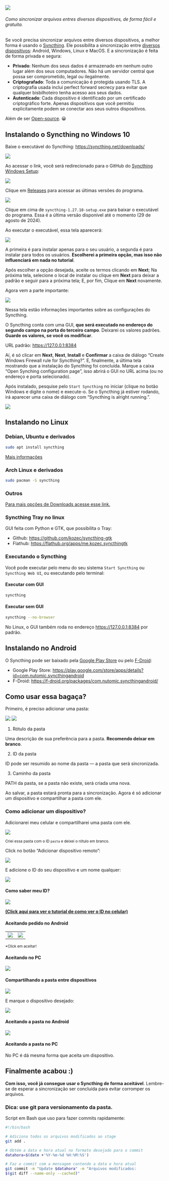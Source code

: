 ![](https://github.com/leydsonandrey/blog/blob/main/Sincroniza%C3%A7%C3%A3o%20de%20Arquivos%20entre%20PC%20e%20Celular:%20Syncthing/banner.png?raw=true)

###### Como sincronizar arquivos entres diversos dispositivos, de forma fácil e gratuita.

Se você precisa sincronizar arquivos entre diversos dispositivos, a melhor forma é usando o [Syncthing](https://syncthing.net/). Ele possibilita a sincronização entre [diversos dispositivos](https://syncthing.net/downloads/): Android, Windows, Linux e MacOS. E a sincronização é feita de forma privada e segura:

- **Privado**: Nenhum dos seus dados é armazenado em nenhum outro lugar além dos seus computadores. Não há um servidor central que possa ser comprometido, legal ou ilegalmente.
- **Criptografado**: Toda a comunicação é protegida usando TLS. A criptografia usada inclui perfect forward secrecy para evitar que qualquer bisbilhoteiro tenha acesso aos seus dados.
- **Autenticado**: Cada dispositivo é identificado por um certificado criptográfico forte. Apenas dispositivos que você permitiu explicitamente podem se conectar aos seus outros dispositivos.

Além de ser [Open-source](https://github.com/syncthing/syncthing). 😀

## Instalando o Syncthing no Windows 10

Baixe o executável do Syncthing: https://syncthing.net/downloads/

![](https://github.com/leydsonandrey/blog/blob/00d3b80bf424cde9a0d113d2ff22e702c9ba1b6d/Sincroniza%C3%A7%C3%A3o%20de%20Arquivos%20entre%20PC%20e%20Celular:%20Syncthing/1.png?raw=true)

Ao acessar o link, você será redirecionado para o GitHub do [Syncthing Windows Setup](https://github.com/Bill-Stewart/SyncthingWindowsSetup/):

![](https://github.com/leydsonandrey/blog/blob/00d3b80bf424cde9a0d113d2ff22e702c9ba1b6d/Sincroniza%C3%A7%C3%A3o%20de%20Arquivos%20entre%20PC%20e%20Celular:%20Syncthing/2.png?raw=true)

Clique em [Releases](https://github.com/Bill-Stewart/SyncthingWindowsSetup/releases) para acessar as últimas versões do programa.

![](https://github.com/leydsonandrey/blog/blob/00d3b80bf424cde9a0d113d2ff22e702c9ba1b6d/Sincroniza%C3%A7%C3%A3o%20de%20Arquivos%20entre%20PC%20e%20Celular:%20Syncthing/3.png?raw=true)

Clique em cima de `syncthing-1.27.10-setup.exe` para baixar o executável do programa. Essa é a última versão disponível até o momento (29 de agosto de 2024).

Ao executar o executável, essa tela aparecerá:

![](https://github.com/leydsonandrey/blog/blob/00d3b80bf424cde9a0d113d2ff22e702c9ba1b6d/Sincroniza%C3%A7%C3%A3o%20de%20Arquivos%20entre%20PC%20e%20Celular:%20Syncthing/4.png?raw=true)

A primeira é para instalar apenas para o seu usuário, a segunda é para instalar para todos os usuários. **Escolherei a primeira opção, mas isso não influenciará em nada no tutorial**.

Após escolher a opção desejada, aceite os termos clicando em **Next**; Na próxima tela, selecione o local de instalar ou clique em **Next** para deixar a padrão e seguir para a próxima tela; E, por fim, Clique em **Next** novamente.

Agora vem a parte importante:

![](https://github.com/leydsonandrey/blog/blob/00d3b80bf424cde9a0d113d2ff22e702c9ba1b6d/Sincroniza%C3%A7%C3%A3o%20de%20Arquivos%20entre%20PC%20e%20Celular:%20Syncthing/5.png?raw=true)

Nessa tela estão informações importantes sobre as configurações do Syncthing.

O Syncthing conta com uma GUI, **que será executado no endereço do segundo campo na porta do terceiro campo**. Deixarei os valores padrões. **Guarde os valores, se você os modificar**.

URL padrão: https://127.0.0.1:8384

Aí, é só clicar em **Next**, **Next**, **Install** e **Confirmar** a caixa de diálogo “Create Windows Firewall rule for Syncthing?”. E, finalmente, a última tela mostrando que a instalação do Syncthing foi concluída. Marque a caixa “Open Synching configuration page”, isso abrirá o GUI no URL acima (ou no endereço e porta selecionado).

Após instalado, pesquise pelo `Start Syncthing` no iniciar (clique no botão Windows e digite o nome) e execute-o. Se o Syncthing já estiver rodando, irá aparecer uma caixa de diálogo com “Syncthing is alright running.”.

![](https://github.com/leydsonandrey/blog/blob/00d3b80bf424cde9a0d113d2ff22e702c9ba1b6d/Sincroniza%C3%A7%C3%A3o%20de%20Arquivos%20entre%20PC%20e%20Celular:%20Syncthing/6.png?raw=true)

## Instalando no Linux

### Debian, Ubuntu e derivados

``` bash
sudo apt install syncthing
```

[Mais informações](https://apt.syncthing.net/)

### Arch Linux e derivados

``` bash
sudo pacman -S syncthing
```

### Outros

[Para mais opções de Downloads acesse esse link.](https://syncthing.net/downloads/#base-syncthing)

### Syncthing Tray no linux

GUI feita com Python e GTK, que possibilita o Tray:

- Github: https://github.com/kozec/syncthing-gtk
- Flathub: https://flathub.org/apps/me.kozec.syncthingtk

### Executando o Syncthing

Você pode executar pelo menu do seu sistema `Start Syncthing` ou `Syncthing Web UI`, ou executando pelo terminal:

#### Executar com GUI

``` bash
syncthing
```

#### Executar sem GUI

``` bash
syncthing --no-browser
```

No Linux, o GUI também roda no endereço https://127.0.0.1:8384 por padrão. 

## Instalando no Android

O Syncthing pode ser baixado pela [Google Play Store](https://play.google.com/store/games) ou pelo [F-Droid](https://f-droid.org/):

- Google Play Store: https://play.google.com/store/apps/details?id=com.nutomic.syncthingandroid
- F-Droid: https://f-droid.org/packages/com.nutomic.syncthingandroid/

## Como usar essa bagaça?

Primeiro, é preciso adicionar uma pasta:

![](https://github.com/leydsonandrey/blog/blob/00d3b80bf424cde9a0d113d2ff22e702c9ba1b6d/Sincroniza%C3%A7%C3%A3o%20de%20Arquivos%20entre%20PC%20e%20Celular:%20Syncthing/7.png?raw=true)
![](https://github.com/leydsonandrey/blog/blob/00d3b80bf424cde9a0d113d2ff22e702c9ba1b6d/Sincroniza%C3%A7%C3%A3o%20de%20Arquivos%20entre%20PC%20e%20Celular:%20Syncthing/8.png?raw=true)

1. Rótulo da pasta

Uma descrição de sua preferência para a pasta. **Recomendo deixar em branco**.

2. ID da pasta

ID pode ser resumido ao nome da pasta — a pasta que será sincronizada. 

3. Caminho da pasta

PATH da pasta, se a pasta não existe, será criada uma nova.

Ao salvar, a pasta estará pronta para a sincronização. Agora é só adicionar um dispositivo e compartilhar a pasta com ele.

### Como adicionar um dispositivo?

Adicionarei meu celular e compartilharei uma pasta com ele.

![](https://github.com/leydsonandrey/blog/blob/00d3b80bf424cde9a0d113d2ff22e702c9ba1b6d/Sincroniza%C3%A7%C3%A3o%20de%20Arquivos%20entre%20PC%20e%20Celular:%20Syncthing/9.png?raw=true)

<sup>Criei essa pasta com o ID `pasta` e deixei o rótulo em branco.</sup>

Click no botão “Adicionar dispositivo remoto”:

![](https://github.com/leydsonandrey/blog/blob/00d3b80bf424cde9a0d113d2ff22e702c9ba1b6d/Sincroniza%C3%A7%C3%A3o%20de%20Arquivos%20entre%20PC%20e%20Celular:%20Syncthing/10.png?raw=true10.png)

E adicione o ID do seu dispositivo e um nome qualquer:

![](https://github.com/leydsonandrey/blog/blob/00d3b80bf424cde9a0d113d2ff22e702c9ba1b6d/Sincroniza%C3%A7%C3%A3o%20de%20Arquivos%20entre%20PC%20e%20Celular:%20Syncthing/11.png?raw=true)

#### Como saber meu ID?

![](https://github.com/leydsonandrey/blog/blob/00d3b80bf424cde9a0d113d2ff22e702c9ba1b6d/Sincroniza%C3%A7%C3%A3o%20de%20Arquivos%20entre%20PC%20e%20Celular:%20Syncthing/12.png?raw=true)

**[(Click aqui para ver o tutorial de como ver o ID no celular)](https://youtube.com/shorts/sQPjSO1jA7Q?feature=share)**


#### Aceitando pedido no Android
| | |
| --- | --- |
| ![](https://github.com/leydsonandrey/blog/blob/00d3b80bf424cde9a0d113d2ff22e702c9ba1b6d/Sincroniza%C3%A7%C3%A3o%20de%20Arquivos%20entre%20PC%20e%20Celular:%20Syncthing/13.png?raw=true)| ![](https://github.com/leydsonandrey/blog/blob/00d3b80bf424cde9a0d113d2ff22e702c9ba1b6d/Sincroniza%C3%A7%C3%A3o%20de%20Arquivos%20entre%20PC%20e%20Celular:%20Syncthing/14.png?raw=true) |

<sup>\*Click em aceitar!</sup>

#### Aceitando no PC

![](https://github.com/leydsonandrey/blog/blob/00d3b80bf424cde9a0d113d2ff22e702c9ba1b6d/Sincroniza%C3%A7%C3%A3o%20de%20Arquivos%20entre%20PC%20e%20Celular:%20Syncthing/15.png?raw=true)

#### Compartilhando a pasta entre dispositivos

![](https://github.com/leydsonandrey/blog/blob/00d3b80bf424cde9a0d113d2ff22e702c9ba1b6d/Sincroniza%C3%A7%C3%A3o%20de%20Arquivos%20entre%20PC%20e%20Celular:%20Syncthing/16.png?raw=true)

E marque o dispositivo desejado:

![](https://github.com/leydsonandrey/blog/blob/00d3b80bf424cde9a0d113d2ff22e702c9ba1b6d/Sincroniza%C3%A7%C3%A3o%20de%20Arquivos%20entre%20PC%20e%20Celular:%20Syncthing/17.png?raw=true)

#### Aceitando a pasta no Android

![](https://github.com/leydsonandrey/blog/blob/00d3b80bf424cde9a0d113d2ff22e702c9ba1b6d/Sincroniza%C3%A7%C3%A3o%20de%20Arquivos%20entre%20PC%20e%20Celular:%20Syncthing/18.png?raw=true)

#### Aceitando a pasta no PC

No PC é dá mesma forma que aceita um dispositivo.

## Finalmente acabou :)

**Com isso, você já consegue usar o Syncthing de forma aceitável**. Lembre-se de esperar a sincronização ser concluída para evitar corromper os arquivos.

### Dica: use git para versionamento da pasta.

Script em Bash que uso para fazer commits rapidamente:

``` bash
#!/bin/bash

# Adiciona todos os arquivos modificados ao stage
git add .

# Obtém a data e hora atual no formato desejado para o commit
datahora=$(date +'%Y-%m-%d %H:%M:%S')

# Faz o commit com a mensagem contendo a data e hora atual
git commit -m "Update $datahora" -m "Arquivos modificados:
$(git diff --name-only --cached)"
```
